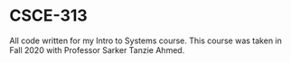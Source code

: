# CSCE-313
All code written for my Intro to Systems course. This course was taken in Fall 2020 with Professor Sarker Tanzie Ahmed. 
